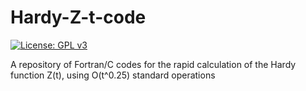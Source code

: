 # Hardy-Z-t-code
[![License: GPL v3](https://img.shields.io/badge/License-GPLv3-blue.svg)](https://www.gnu.org/licenses/gpl-3.0)

A repository of Fortran/C codes for the rapid calculation of the Hardy function Z(t), using O(t^0.25) standard operations

